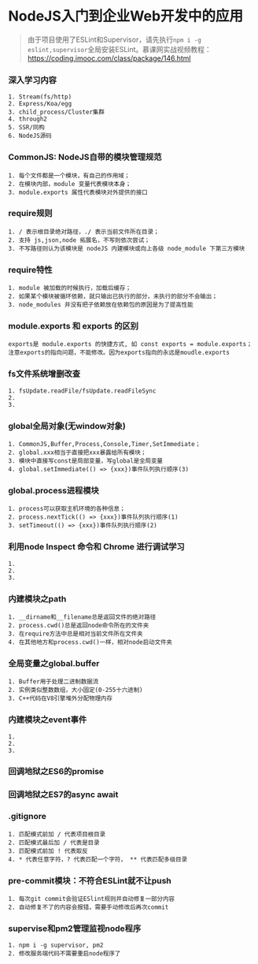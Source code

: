 # NodeJS入门到企业Web开发中的应用

> 由于项目使用了ESLint和Supervisor，请先执行`npm i -g eslint,supervisor`全局安装ESLint。慕课网实战视频教程：https://coding.imooc.com/class/package/146.html

### 深入学习内容

    1. Stream(fs/http)
    2. Express/Koa/egg
    3. child_process/Cluster集群
    4. through2
    5. SSR/同构
    6. NodeJS源码
    
### CommonJS: NodeJS自带的模块管理规范

    1. 每个文件都是一个模块，有自己的作用域；
    2. 在模块内部，module 变量代表模块本身；
    3. module.exports 属性代表模块对外提供的接口

### require规则

    1. / 表示根目录绝对路径，./ 表示当前文件所在目录；
    2. 支持 js,json,node 拓展名，不写则依次尝试；
    3. 不写路径则认为该模块是 nodeJS 内建模块或向上各级 node_module 下第三方模块

### require特性

    1. module 被加载的时候执行，加载后缓存；
    2. 如果某个模块被循环依赖，就只输出已执行的部分，未执行的部分不会输出； 
    3. node_modules 并没有把子依赖放在依赖包的原因是为了提高性能

### module.exports 和 exports 的区别
    
    exports是 module.exports 的快捷方式, 如 const exports = module.exports；
    注意exports的指向问题，不能修改。因为exports指向的永远是moudle.exports
    
### fs文件系统增删改查

    1. fsUpdate.readFile/fsUpdate.readFileSync
    2. 
    3. 
    
### global全局对象(无window对象)

    1. CommonJS,Buffer,Process,Console,Timer,SetImmediate；
    2. global.xxx相当于直接把xxx暴露给所有模块；
    3. 模块中直接写const是局部变量，写global是全局变量
    4. global.setImmediate(() => {xxx})事件队列执行顺序(3)

### global.process进程模块

    1. process可以获取主机环境的各种信息；
    2. process.nextTick(() => {xxx})事件队列执行顺序(1)
    3. setTimeout(() => {xxx})事件队列执行顺序(2)
    
### 利用node Inspect 命令和 Chrome 进行调试学习

    1. 
    2. 
    3. 
    
### 内建模块之path

    1. __dirname和__filename总是返回文件的绝对路径
    2. process.cwd()总是返回node命令所在的文件夹
    3. 在require方法中总是相对当前文件所在文件夹
    4. 在其他地方和process.cwd()一样，相对node启动文件夹

### 全局变量之global.buffer

    1. Buffer用于处理二进制数据流
    2. 实例类似整数数组，大小固定(0-255十六进制)
    3. C++代码在V8引擎堆外分配物理内存

### 内建模块之event事件

    1. 
    2. 
    3. 

### 回调地狱之ES6的promise


### 回调地狱之ES7的async await

### .gitignore

    1. 匹配模式前加 / 代表项目根目录
    2. 匹配模式最后加 / 代表是目录
    3. 匹配模式前加 ! 代表取反
    4. * 代表任意字符，? 代表匹配一个字符， ** 代表匹配多级目录
    
### pre-commit模块：不符合ESLint就不让push
  
    1. 每次git commit会验证ESlint规则并自动修复一部分内容
    2. 自动修复不了的内容会报错，需要手动修改后再次commit

### supervise和pm2管理监视node程序

    1. npm i -g supervisor, pm2
    2. 修改服务端代码不需要重启node程序了
